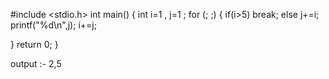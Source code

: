 #include <stdio.h> 
int main()
 { int i=1 , j=1 ;
 for (; ;)
 { if(i>5)
 break; 
else 
j+=i;
printf("%d\n",j);
i+=j;
 
} 
return 0;
}


output :- 2,5
